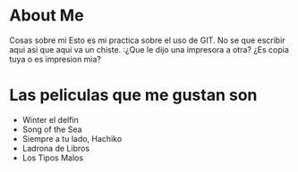 # About Me
 Cosas sobre mi
Esto es mi practica sobre el uso de GIT. No se que escribir aqui asi que aqui va un chiste. :¿Que le dijo una impresora a otra? ¿Es copia tuya o es impresion mia?

# Las peliculas que me gustan son
- Winter el delfin
- Song of the Sea
- Siempre a tu lado, Hachiko
- Ladrona de Libros
- Los Tipos Malos
     